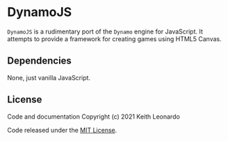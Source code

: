 # DynamoJS


`DynamoJS` is a rudimentary port of the `Dynamo` engine for JavaScript. It attempts to provide a framework for creating games using HTML5 Canvas.

## Dependencies

None, just vanilla JavaScript.

## License

Code and documentation Copyright (c) 2021 Keith Leonardo

Code released under the [MIT License](https://choosealicense.com/licenses/mit/).